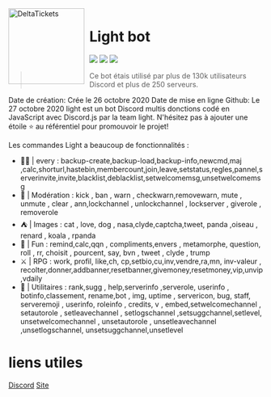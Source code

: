 <img width="150" height="150" align="left" style="float: left; margin: 0 10px 0 0;" alt="DeltaTickets" src="https://images-ext-2.discordapp.net/external/9KwXJOGglBNJZI23sp6rUpf0Q2995ogX-XGIpcvuPTA/https/cdn.discordapp.com/avatars/758056844240617502/a4f8733d76152865c78e1f7c60f3c03a.webp">  

# Light bot

[![](https://img.shields.io/discord/761541041152983050.svg?logo=discord&colorB=7289DA)](https://discord.gg/X6jZrUf)
[![](https://img.shields.io/badge/discord.js-v12.0.0--dev-blue.svg?logo=npm)](https://github.com/discordjs)
[![](https://img.shields.io/badge/paypal-donate-blue.svg)](https://www.paypal.com/paypalme/DeltaBot)

> Ce bot étais utilisé par plus de 130k utilisateurs Discord et plus de 250 serveurs.

Date de création: Crée le 26 octobre 2020
Date de mise en ligne Github: Le 27 octobre 2020
light est un bot Discord multis donctions codé en JavaScript avec Discord.js par la team light.
N'hésitez pas à ajouter une étoile ⭐ au référentiel pour promouvoir le projet!

Les commandes
Light a beaucoup de fonctionnalités :

* 🤵🏼 | every :
backup-create,backup-load,backup-info,newcmd,maj ,calc,shorturl,hastebin,membercount,join,leave,setstatus,regles,pannel,serverinvite,invite,blacklist,deblacklist,setwelcomemsg,unsetwelcomemsg
* 👮 | Modération :
kick , ban , warn , checkwarn,removewarn, mute , unmute , clear  , ann,lockchannel , unlockchannel , lockserver , giverole , removerole
* ⛺ | Images :
cat , love, dog , nasa,clyde,captcha,tweet, panda ,oiseau , renard , koala , rpanda 
* 🚀 | Fun :
remind,calc,qqn , compliments,envers , metamorphe, question, roll , rr, choisit , pourcent, say, bvn , tweet , clyde , trump
* ⚔ | RPG :
work, profil, like,ch, cp,setbio,cu,inv,vendre,ra,mn, inv-valeur , recolter,donner,addbanner,resetbanner,givemoney,resetmoney,vip,unvip,vdaily
* 🔨 | Utilitaires :
rank,sugg , help,serverinfo ,serverole, userinfo , botinfo,classement, rename,bot , img, uptime , servericon, bug, staff, serveremoji , userinfo, roleinfo , credits, v , embed,setwelcomechannel , setautorole , setleavechannel , setlogschannel ,setsuggchannel,setlevel, unsetwelcomechannel , unsetautorole , unsetleavechannel ,unsetlogschannel, unsetsuggchannel,unsetlevel

# liens utiles
[Discord](https://discord.gg/X6jZrUf)
[Site](https://discord.gg/X6jZrUf)

